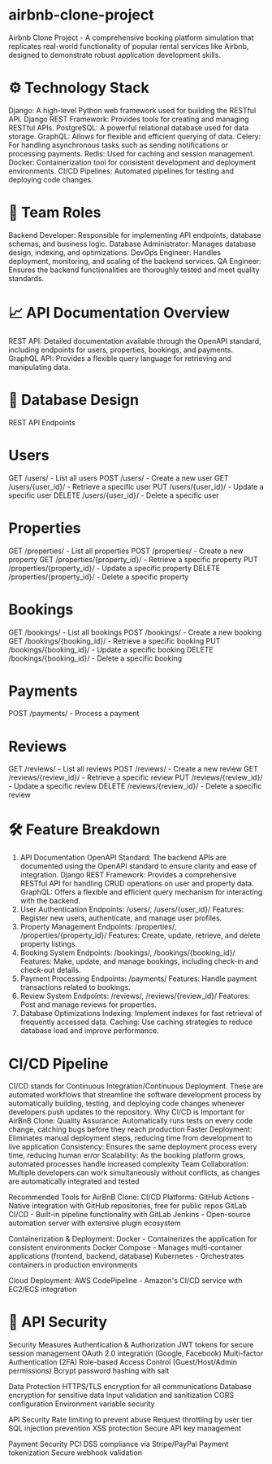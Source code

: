 # airbnb-clone-project
Airbnb Clone Project - A comprehensive booking platform simulation that replicates real-world functionality of popular rental services like Airbnb, designed to demonstrate robust application development skills.
# ⚙️ Technology Stack
Django: A high-level Python web framework used for building the RESTful API.
Django REST Framework: Provides tools for creating and managing RESTful APIs.
PostgreSQL: A powerful relational database used for data storage.
GraphQL: Allows for flexible and efficient querying of data.
Celery: For handling asynchronous tasks such as sending notifications or processing payments.
Redis: Used for caching and session management.
Docker: Containerization tool for consistent development and deployment environments.
CI/CD Pipelines: Automated pipelines for testing and deploying code changes.
# 👥 Team Roles
Backend Developer: Responsible for implementing API endpoints, database schemas, and business logic.
Database Administrator: Manages database design, indexing, and optimizations.
DevOps Engineer: Handles deployment, monitoring, and scaling of the backend services.
QA Engineer: Ensures the backend functionalities are thoroughly tested and meet quality standards.
# 📈 API Documentation Overview
REST API: Detailed documentation available through the OpenAPI standard, including endpoints for users, properties, bookings, and payments.
GraphQL API: Provides a flexible query language for retrieving and manipulating data.
# 📌 Database Design
REST API Endpoints
# Users
GET /users/ - List all users
POST /users/ - Create a new user
GET /users/{user_id}/ - Retrieve a specific user
PUT /users/{user_id}/ - Update a specific user
DELETE /users/{user_id}/ - Delete a specific user

# Properties
GET /properties/ - List all properties
POST /properties/ - Create a new property
GET /properties/{property_id}/ - Retrieve a specific property
PUT /properties/{property_id}/ - Update a specific property
DELETE /properties/{property_id}/ - Delete a specific property

# Bookings
GET /bookings/ - List all bookings
POST /bookings/ - Create a new booking
GET /bookings/{booking_id}/ - Retrieve a specific booking
PUT /bookings/{booking_id}/ - Update a specific booking
DELETE /bookings/{booking_id}/ - Delete a specific booking

# Payments
POST /payments/ - Process a payment

# Reviews
GET /reviews/ - List all reviews
POST /reviews/ - Create a new review
GET /reviews/{review_id}/ - Retrieve a specific review
PUT /reviews/{review_id}/ - Update a specific review
DELETE /reviews/{review_id}/ - Delete a specific review

# 🛠️ Feature Breakdown
1. API Documentation
OpenAPI Standard: The backend APIs are documented using the OpenAPI standard to ensure clarity and ease of integration.
Django REST Framework: Provides a comprehensive RESTful API for handling CRUD operations on user and property data.
GraphQL: Offers a flexible and efficient query mechanism for interacting with the backend.
2. User Authentication
Endpoints: /users/, /users/{user_id}/
Features: Register new users, authenticate, and manage user profiles.
3. Property Management
Endpoints: /properties/, /properties/{property_id}/
Features: Create, update, retrieve, and delete property listings.
4. Booking System
Endpoints: /bookings/, /bookings/{booking_id}/
Features: Make, update, and manage bookings, including check-in and check-out details.
5. Payment Processing
Endpoints: /payments/
Features: Handle payment transactions related to bookings.
6. Review System
Endpoints: /reviews/, /reviews/{review_id}/
Features: Post and manage reviews for properties.
7. Database Optimizations
Indexing: Implement indexes for fast retrieval of frequently accessed data.
Caching: Use caching strategies to reduce database load and improve performance.

# CI/CD Pipeline
CI/CD stands for Continuous Integration/Continuous Deployment. These are automated workflows that streamline the software development process by automatically building, testing, and deploying code changes whenever developers push updates to the repository.
Why CI/CD is Important for AirBnB Clone:
Quality Assurance: Automatically runs tests on every code change, catching bugs before they reach production
Faster Deployment: Eliminates manual deployment steps, reducing time from development to live application
Consistency: Ensures the same deployment process every time, reducing human error
Scalability: As the booking platform grows, automated processes handle increased complexity
Team Collaboration: Multiple developers can work simultaneously without conflicts, as changes are automatically integrated and tested

Recommended Tools for AirBnB Clone:
CI/CD Platforms:
GitHub Actions - Native integration with GitHub repositories, free for public repos
GitLab CI/CD - Built-in pipeline functionality with GitLab
Jenkins - Open-source automation server with extensive plugin ecosystem

Containerization & Deployment:
Docker - Containerizes the application for consistent environments
Docker Compose - Manages multi-container applications (frontend, backend, database)
Kubernetes - Orchestrates containers in production environments

Cloud Deployment:
AWS CodePipeline - Amazon's CI/CD service with EC2/ECS integration

# 🔐 API Security
Security Measures
Authentication & Authorization
JWT tokens for secure session management
OAuth 2.0 integration (Google, Facebook)
Multi-factor Authentication (2FA)
Role-based Access Control (Guest/Host/Admin permissions)
Bcrypt password hashing with salt

Data Protection
HTTPS/TLS encryption for all communications
Database encryption for sensitive data
Input validation and sanitization
CORS configuration
Environment variable security

API Security
Rate limiting to prevent abuse
Request throttling by user tier
SQL injection prevention
XSS protection
Secure API key management

Payment Security
PCI DSS compliance via Stripe/PayPal
Payment tokenization
Secure webhook validation
